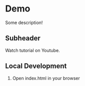 # Demo

Some description!


## Subheader

Watch tutorial on Youtube.


## Local Development

1. Open index.html in your browser